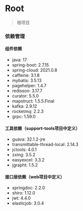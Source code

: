 # Root

> 根项目

### 依赖管理

#### 组件依赖

- java: 17
- spring-boot: 2.7.15
- spring-cloud: 2021.0.8
- caffeine: 3.1.8
- mybatis: 3.5.13
- pagehelper: 1.4.7
- redisson: 3.17.7
- curator: 5.5.0
- mapstruct: 1.5.5.Final
- kafka: 2.9.12
- rocketmq: 2.2.3
- grpc: 1.59.0

#### 工具依赖（support-tools项目中定义）

- guava: 32.1.2-jre
- transmittable-thread-local: 2.14.3
- jctools: 4.0.1
- zxing: 3.5.2
- easyexcel: 3.3.2
- jgrapht: 1.5.2

#### 接口层依赖（web项目中定义）

- springdoc: 2.2.0
- shiro: 1.12.0
- jwt: 4.4.0
- elasticjob: 3.0.4
